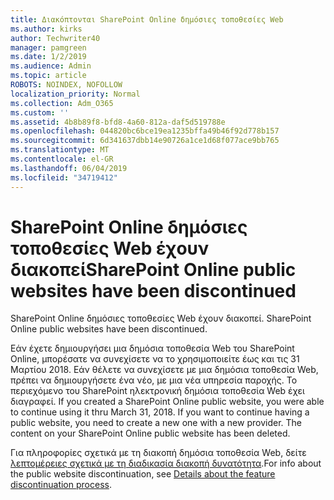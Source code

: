 ```yaml
---
title: Διακόπτονται SharePoint Online δημόσιες τοποθεσίες Web
ms.author: kirks
author: Techwriter40
manager: pamgreen
ms.date: 1/2/2019
ms.audience: Admin
ms.topic: article
ROBOTS: NOINDEX, NOFOLLOW
localization_priority: Normal
ms.collection: Adm_O365
ms.custom: ''
ms.assetid: 4b8b89f8-bfd8-4a60-812a-daf5d519788e
ms.openlocfilehash: 044820bc6bce19ea1235bffa49b46f92d778b157
ms.sourcegitcommit: 6d341637dbb14e90726a1ce1d68f077ace9bb765
ms.translationtype: MT
ms.contentlocale: el-GR
ms.lasthandoff: 06/04/2019
ms.locfileid: "34719412"
---
```

# <a name="sharepoint-online-public-websites-have-been-discontinued"></a><span data-ttu-id="21b51-102">SharePoint Online δημόσιες τοποθεσίες Web έχουν διακοπεί</span><span class="sxs-lookup"><span data-stu-id="21b51-102">SharePoint Online public websites have been discontinued</span></span>

<p><span data-ttu-id="21b51-103"><span style="mso-bidi-font-family: Calibri; mso-bidi-theme-font: minor-latin;">SharePoint Online δημόσιες τοποθεσίες Web έχουν διακοπεί.&nbsp;</span></span><span class="sxs-lookup"><span data-stu-id="21b51-103"><span style="mso-bidi-font-family: Calibri; mso-bidi-theme-font: minor-latin;">SharePoint Online public websites have been discontinued.&nbsp;</span></span></span></p> <p><span data-ttu-id="21b51-104"><span style="mso-bidi-font-family: Calibri; mso-bidi-theme-font: minor-latin;">Εάν έχετε δημιουργήσει μια δημόσια τοποθεσία Web του SharePoint Online, μπορέσατε να συνεχίσετε να το χρησιμοποιείτε έως και τις 31 Μαρτίου 2018. Εάν θέλετε να συνεχίσετε με μια δημόσια τοποθεσία Web, πρέπει να δημιουργήσετε ένα νέο, με μια νέα υπηρεσία παροχής. Το περιεχόμενο του SharePoint ηλεκτρονική δημόσια τοποθεσία Web έχει διαγραφεί.&nbsp;</span></span><span class="sxs-lookup"><span data-stu-id="21b51-104"><span style="mso-bidi-font-family: Calibri; mso-bidi-theme-font: minor-latin;">If you created a SharePoint Online public website, you were able to continue using it thru March 31, 2018. If you want to continue having a public website, you need to create a new one with a new provider. The content on your SharePoint Online public website has been deleted.&nbsp;</span></span></span></p> <p><span data-ttu-id="21b51-105"><span style="mso-bidi-font-family: Calibri; mso-bidi-theme-font: minor-latin;">Για πληροφορίες σχετικά με τη διακοπή δημόσια τοποθεσία Web, δείτε <a href="https://go.microsoft.com/fwlink/?linkid=866980">λεπτομέρειες σχετικά με τη διαδικασία διακοπή δυνατότητα</a>.</span></span><span class="sxs-lookup"><span data-stu-id="21b51-105"><span style="mso-bidi-font-family: Calibri; mso-bidi-theme-font: minor-latin;">For info about the public website discontinuation, see <a href="https://go.microsoft.com/fwlink/?linkid=866980">Details about the feature discontinuation process</a>.</span></span></span></p>
